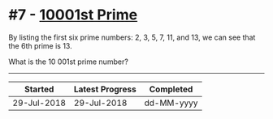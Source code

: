 # #7 - [10001st Prime](https://projecteuler.net/problem=8)

By listing the first six prime numbers: 2, 3, 5, 7, 11, and 13, we can see that the 6th prime is 13.

What is the 10 001st prime number?

---

| Started     | Latest Progress | Completed  |
| ----------- | --------------- | ---------- |
| 29-Jul-2018 | 29-Jul-2018     | dd-MM-yyyy |

